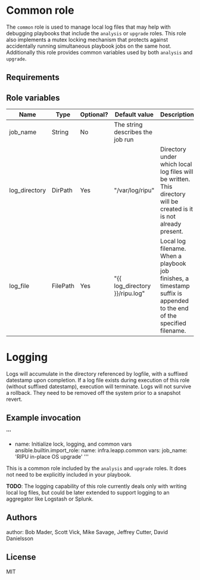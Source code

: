 # Common role

The `common` role is used to manage local log files that may help with debugging playbooks that include the `analysis` or `upgrade` roles.
This role also implements a mutex locking mechanism that protects against accidentally running simultaneous playbook jobs on the same host.
Additionally this role provides common variables used by both `analysis` and `upgrade`.

## Requirements

## Role variables
| Name                  | Type | Optional? | Default value | Description                                         |
|-----------------------|--------|-----------|---------------|-------------------------------------------------|
| job_name | String | No | The string describes the job run |
| log_directory | DirPath | Yes | "/var/log/ripu" | Directory under which local log files will be written. This directory will be created is it is not already present. |
| log_file | FilePath | Yes | "{{ log_directory }}/ripu.log" | Local log filename. When a playbook job finishes, a timestamp suffix is appended to the end of the specified filename. |


 # Logging

Logs will accumulate in the directory referenced by logfile, with a suffixed datestamp upon completion.
If a log file exists during execution of this role (without suffixed datestamp), execution will terminate.
Logs will not survive a rollback. They need to be removed off the system prior to a snapshot revert.

## Example invocation
'''
- name: Initialize lock, logging, and common vars
  ansible.builtin.import_role:
    name: infra.leapp.common
  vars:
    job_name: 'RIPU in-place OS upgrade'
'''

This is a common role included by the `analysis` and `upgrade` roles. It does not need to be explicitly included in your playbook.


**TODO**: The logging capability of this role currently deals only with writing local log files, but could be later extended to support logging to an aggregator like Logstash or Splunk.

## Authors
author: Bob Mader, Scott Vick, Mike Savage, Jeffrey Cutter, David Danielsson

## License

MIT

